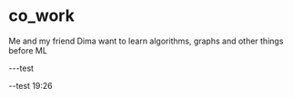 # co_work
Me and my friend Dima want to learn algorithms, graphs and other things before ML 

---test

--test 19:26